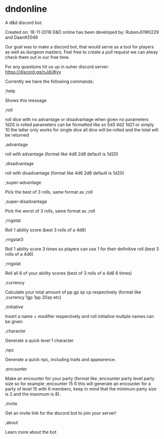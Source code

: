 # dndonline
A d&amp;d discord bot.

Created on: 18-11-2018
D&D online has been developed by: RubenJ01#0229 and Daan#2049

Our goal was to make a discord bot, that would serve as a tool for players as well as dungeon masters.
Feel free to create a pull request we can alway check them out in our free time.

For any questions hit us up in ouher discord server: https://discord.gg/nJdUKyy

Currently we have the following commands:

;help

Shows this message

;roll

roll dice with no advantage or disadvantage when given no parameters 1d20 is rolled parameters can be formatted like so 5d3 4d2 1d21 or 
simply 10 the latter only works for single dice all dice will be rolled and the total will be returned

;advantage

roll with advantage (format like 4d6 2d8 default is 1d20)

;disadvantage

roll with disadvantage (format like 4d6 2d8 default is 1d20)

;super-advantage

Pick the best of 3 rolls, same format as ;roll

;super-disadvantage

Pick the worst of 3 rolls, same format as ;roll

;rngstat

Roll 1 ability score (best 3 rolls of a 4d6)

;rngstat3

Roll 1 ability score 3 times so players can use 1 for their definitive roll (best 3 rolls of a 4d6)

;rngstat

Roll all 6 of your ability scores (best of 3 rolls of a 4d6 6 times)

;currency

Calculate your total amount of pp gp sp cp respectively (format like ;currency 1gp 1pp 20sp etc)

;initiative

Insert a name + modifier respectively and roll initiative multple names can be given

;character

Generate a quick level 1 character

;npc

Generate a quick npc, including traits and appearence.

;encounter

Make an encounter for your party (format like ;encounter party level party size so for example ;encounter 15 6 this will generate an 
encounter for a party of level 15 with 6 members, keep in mind that the minimum party size is 2 and the maximum is 8).

;invite

Get an invite link for the discord bot to join your server!

;about

Learn more about the bot
